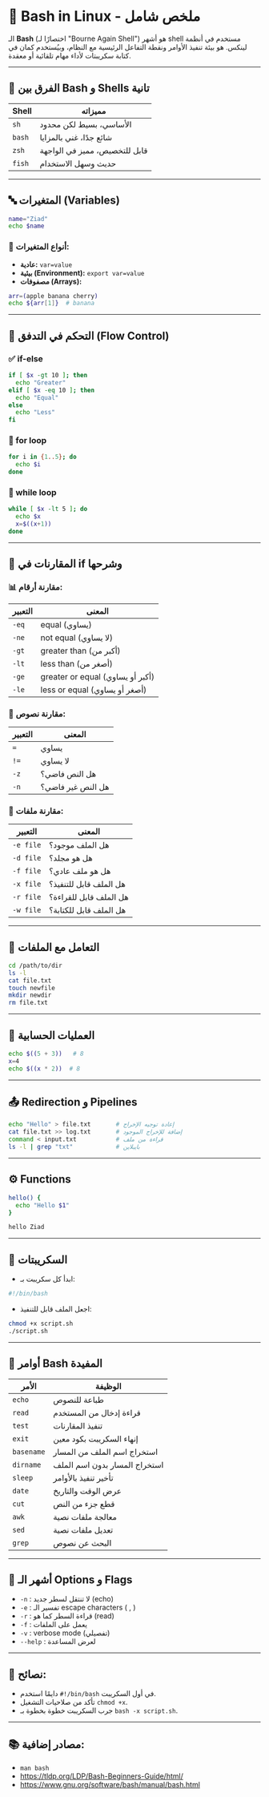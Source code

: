 # 🐚 Bash in Linux - ملخص شامل

الـ **Bash** (اختصارًا لـ "Bourne Again Shell") هو أشهر shell مستخدم في أنظمة لينكس. هو بيئة تنفيذ الأوامر ونقطة التفاعل الرئيسية مع النظام، وبيُستخدم كمان في كتابة سكريبتات لأداء مهام تلقائية أو معقدة.

---

## 📌 الفرق بين Bash و Shells تانية
| Shell | مميزاته |
|-------|---------|
| `sh`  | الأساسي، بسيط لكن محدود |
| `bash` | شائع جدًا، غني بالمزايا |
| `zsh` | قابل للتخصيص، مميز في الواجهة |
| `fish` | حديث وسهل الاستخدام |

---

## 🔤 المتغيرات (Variables)
```bash
name="Ziad"
echo $name
```

### 📌 أنواع المتغيرات:
- **عادية:** `var=value`
- **بيئية (Environment):** `export var=value`
- **مصفوفات (Arrays):**
```bash
arr=(apple banana cherry)
echo ${arr[1]}  # banana
```

---

## 🔁 التحكم في التدفق (Flow Control)

### ✅ if-else
```bash
if [ $x -gt 10 ]; then
  echo "Greater"
elif [ $x -eq 10 ]; then
  echo "Equal"
else
  echo "Less"
fi
```

### 🔁 for loop
```bash
for i in {1..5}; do
  echo $i
done
```

### 🔄 while loop
```bash
while [ $x -lt 5 ]; do
  echo $x
  x=$((x+1))
done
```

---

## 🧮 المقارنات في if وشرحها

### 📊 مقارنة أرقام:
| التعبير | المعنى |
|---------|--------|
| `-eq`   | equal (يساوي) |
| `-ne`   | not equal (لا يساوي) |
| `-gt`   | greater than (أكبر من) |
| `-lt`   | less than (أصغر من) |
| `-ge`   | greater or equal (أكبر أو يساوي) |
| `-le`   | less or equal (أصغر أو يساوي) |

### 📄 مقارنة نصوص:
| التعبير | المعنى |
|---------|--------|
| `=`     | يساوي |
| `!=`    | لا يساوي |
| `-z`    | هل النص فاضي؟ |
| `-n`    | هل النص غير فاضي؟ |

### 🔐 مقارنة ملفات:
| التعبير | المعنى |
|---------|--------|
| `-e file`   | هل الملف موجود؟ |
| `-d file`   | هل هو مجلد؟ |
| `-f file`   | هل هو ملف عادي؟ |
| `-x file`   | هل الملف قابل للتنفيذ؟ |
| `-r file`   | هل الملف قابل للقراءة؟ |
| `-w file`   | هل الملف قابل للكتابة؟ |

---

## 📂 التعامل مع الملفات
```bash
cd /path/to/dir
ls -l
cat file.txt
touch newfile
mkdir newdir
rm file.txt
```

---

## 🔧 العمليات الحسابية
```bash
echo $((5 + 3))   # 8
x=4
echo $((x * 2))  # 8
```

---

## 📤 Redirection و Pipelines
```bash
echo "Hello" > file.txt       # إعادة توجيه الإخراج
cat file.txt >> log.txt       # إضافة للإخراج الموجود
command < input.txt           # قراءة من ملف
ls -l | grep "txt"            # بايبلاين
```

---

## ⚙️ Functions
```bash
hello() {
  echo "Hello $1"
}

hello Ziad
```

---

## 📜 السكريبتات
- ابدأ كل سكريبت بـ:
```bash
#!/bin/bash
```
- اجعل الملف قابل للتنفيذ:
```bash
chmod +x script.sh
./script.sh
```

---

## 🧰 أوامر Bash المفيدة
| الأمر | الوظيفة |
|-------|---------|
| `echo` | طباعة للنصوص |
| `read` | قراءة إدخال من المستخدم |
| `test` | تنفيذ المقارنات |
| `exit` | إنهاء السكريبت بكود معين |
| `basename` | استخراج اسم الملف من المسار |
| `dirname` | استخراج المسار بدون اسم الملف |
| `sleep` | تأخير تنفيذ بالأوامر |
| `date` | عرض الوقت والتاريخ |
| `cut` | قطع جزء من النص |
| `awk` | معالجة ملفات نصية |
| `sed` | تعديل ملفات نصية |
| `grep` | البحث عن نصوص |

---

## 🚩 أشهر الـ Options و Flags
- `-n` : لا تنتقل لسطر جديد (echo)
- `-e` : تفسير الـ escape characters (
, 	)
- `-r` : قراءة السطر كما هو (read)
- `-f` : يعمل على الملفات
- `-v` : verbose mode (تفصيلي)
- `--help` : لعرض المساعدة

---

## 🧠 نصائح:
- دايمًا استخدم `#!/bin/bash` في أول السكريبت.
- تأكد من صلاحيات التشغيل `chmod +x`.
- جرب السكريبت خطوة بخطوة بـ `bash -x script.sh`.

---

## 📚 مصادر إضافية:
- `man bash`
- https://tldp.org/LDP/Bash-Beginners-Guide/html/
- https://www.gnu.org/software/bash/manual/bash.html